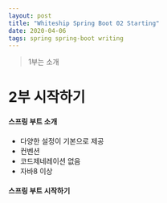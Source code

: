 ```yaml
---
layout: post
title: "Whiteship Spring Boot 02 Starting"
date: 2020-04-06
tags: spring spring-boot writing
---
```


> 1부는 소개

# 2부 시작하기

#### 스프링 부트 소개
- 다양한 설정이 기본으로 제공
- 컨벤션
- 코드제네레이션 없음
- 자바8 이상

#### 스프링 부트 시작하기
